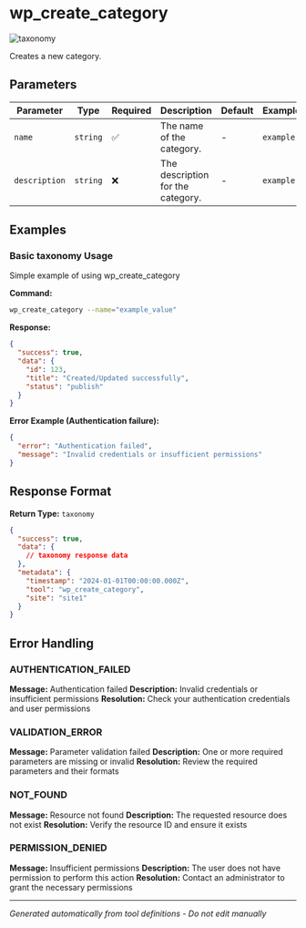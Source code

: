 # wp_create_category

![taxonomy](https://img.shields.io/badge/category-taxonomy-lightgrey)

Creates a new category.

## Parameters

| Parameter     | Type     | Required | Description                       | Default | Examples  |
| ------------- | -------- | -------- | --------------------------------- | ------- | --------- |
| `name`        | `string` | ✅       | The name of the category.         | -       | `example` |
| `description` | `string` | ❌       | The description for the category. | -       | `example` |

## Examples

### Basic taxonomy Usage

Simple example of using wp_create_category

**Command:**

```bash
wp_create_category --name="example_value"
```

**Response:**

```json
{
  "success": true,
  "data": {
    "id": 123,
    "title": "Created/Updated successfully",
    "status": "publish"
  }
}
```

**Error Example (Authentication failure):**

```json
{
  "error": "Authentication failed",
  "message": "Invalid credentials or insufficient permissions"
}
```

## Response Format

**Return Type:** `taxonomy`

```json
{
  "success": true,
  "data": {
    // taxonomy response data
  },
  "metadata": {
    "timestamp": "2024-01-01T00:00:00.000Z",
    "tool": "wp_create_category",
    "site": "site1"
  }
}
```

## Error Handling

### AUTHENTICATION_FAILED

**Message:** Authentication failed **Description:** Invalid credentials or insufficient permissions **Resolution:**
Check your authentication credentials and user permissions

### VALIDATION_ERROR

**Message:** Parameter validation failed **Description:** One or more required parameters are missing or invalid
**Resolution:** Review the required parameters and their formats

### NOT_FOUND

**Message:** Resource not found **Description:** The requested resource does not exist **Resolution:** Verify the
resource ID and ensure it exists

### PERMISSION_DENIED

**Message:** Insufficient permissions **Description:** The user does not have permission to perform this action
**Resolution:** Contact an administrator to grant the necessary permissions

---

_Generated automatically from tool definitions - Do not edit manually_
